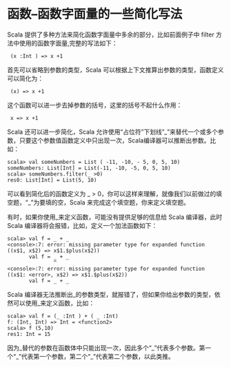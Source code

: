 # 函数–函数字面量的一些简化写法 #
Scala 提供了多种方法来简化函数字面量中多余的部分，比如前面例子中 filter 方法中使用的函数字面量,完整的写法如下：

```
 (x :Int ) => x +1
```

首先可以省略到参数的类型，Scala 可以根据上下文推算出参数的类型，函数定义可以简化为：

```
 (x) => x +1
```

这个函数可以进一步去掉参数的括号，这里的括号不起什么作用：

```
 x => x +1
```

Scala 还可以进一步简化，Scala 允许使用“占位符”下划线”_”来替代一个或多个参数，只要这个参数值函数定义中只出现一次，Scala编译器可以推断出参数。比如：

```
scala> val someNumbers = List ( -11, -10, - 5, 0, 5, 10)
someNumbers: List[Int] = List(-11, -10, -5, 0, 5, 10)
scala> someNumbers.filter(_ >0)
res0: List[Int] = List(5, 10)
```

可以看到简化后的函数定义为 _ > 0，你可以这样来理解，就像我们以前做过的填空题，“_”为要填的空，Scala 来完成这个填空题，你来定义填空题。

有时，如果你使用_来定义函数，可能没有提供足够的信息给 Scala 编译器，此时 Scala 编译器将会报错，比如，定义一个加法函数如下：

```
scala> val f = _ + _
<console>:7: error: missing parameter type for expanded function ((x$1, x$2) => x$1.$plus(x$2))
       val f = _ + _
               ^
<console>:7: error: missing parameter type for expanded function ((x$1: <error>, x$2) => x$1.$plus(x$2))
       val f = _ + _
```

Scala 编译器无法推断出\_的参数类型，就报错了，但如果你给出参数的类型，依然可以使用_来定义函数，比如：

```
scala> val f = (_ :Int ) + ( _ :Int)
f: (Int, Int) => Int = <function2>
scala> f (5,10)
res1: Int = 15
```

因为_替代的参数在函数体中只能出现一次，因此多个“\_”代表多个参数。第一个“\_”代表第一个参数，第二个“\_”代表第二个参数，以此类推。
